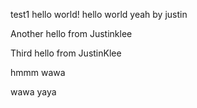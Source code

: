 
test1 hello world!
hello world yeah by justin

Another hello from Justinklee

Third hello from JustinKlee

hmmm wawa

wawa yaya
